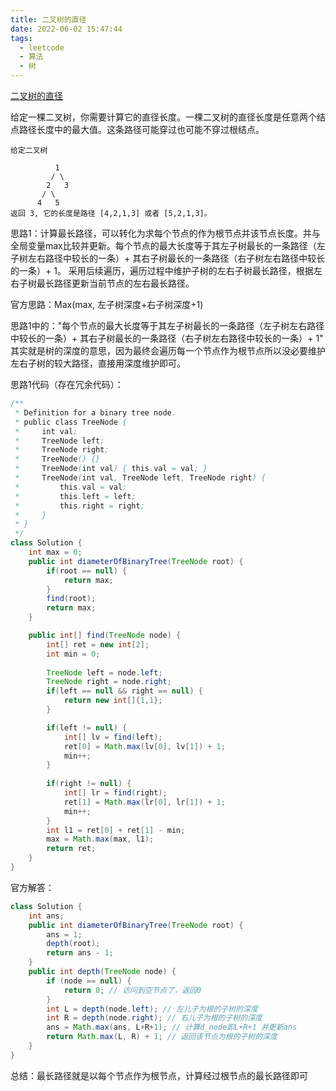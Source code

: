 ```yaml
---
title: 二叉树的直径
date: 2022-06-02 15:47:44
tags:
  - leetcode
  - 算法
  - 树
---
```


[二叉树的直径](https://leetcode.cn/problems/diameter-of-binary-tree/)

给定一棵二叉树，你需要计算它的直径长度。一棵二叉树的直径长度是任意两个结点路径长度中的最大值。这条路径可能穿过也可能不穿过根结点。

<!--more-->

```
给定二叉树

          1
         / \
        2   3
       / \     
      4   5    
返回 3, 它的长度是路径 [4,2,1,3] 或者 [5,2,1,3]。

```



思路1：计算最长路径，可以转化为求每个节点的作为根节点并该节点长度。并与全局变量max比较并更新。每个节点的最大长度等于其左子树最长的一条路径（左子树左右路径中较长的一条）+ 其右子树最长的一条路径（右子树左右路径中较长的一条）+ 1。 采用后续遍历，遍历过程中维护子树的左右子树最长路径，根据左右子树最长路径更新当前节点的左右最长路径。



官方思路：Max(max, 左子树深度+右子树深度+1) 

思路1中的："每个节点的最大长度等于其左子树最长的一条路径（左子树左右路径中较长的一条）+ 其右子树最长的一条路径（右子树左右路径中较长的一条）+ 1" 其实就是树的深度的意思，因为最终会遍历每一个节点作为根节点所以没必要维护左右子树的较大路径，直接用深度维护即可。



思路1代码（存在冗余代码）：

```java
/**
 * Definition for a binary tree node.
 * public class TreeNode {
 *     int val;
 *     TreeNode left;
 *     TreeNode right;
 *     TreeNode() {}
 *     TreeNode(int val) { this.val = val; }
 *     TreeNode(int val, TreeNode left, TreeNode right) {
 *         this.val = val;
 *         this.left = left;
 *         this.right = right;
 *     }
 * }
 */
class Solution {
    int max = 0;
    public int diameterOfBinaryTree(TreeNode root) {
        if(root == null) {
            return max;
        }
        find(root);
        return max;
    }

    public int[] find(TreeNode node) {
        int[] ret = new int[2];
        int min = 0;
        
        TreeNode left = node.left;
        TreeNode right = node.right;
        if(left == null && right == null) {
            return new int[]{1,1};
        }

        if(left != null) {
            int[] lv = find(left);
            ret[0] = Math.max(lv[0], lv[1]) + 1;
            min++;
        }
       
        if(right != null) {
            int[] lr = find(right);
            ret[1] = Math.max(lr[0], lr[1]) + 1;
            min++;
        }
        int l1 = ret[0] + ret[1] - min;
        max = Math.max(max, l1);
        return ret;
    }
}
```

官方解答：

```java
class Solution {
    int ans;
    public int diameterOfBinaryTree(TreeNode root) {
        ans = 1;
        depth(root);
        return ans - 1;
    }
    public int depth(TreeNode node) {
        if (node == null) {
            return 0; // 访问到空节点了，返回0
        }
        int L = depth(node.left); // 左儿子为根的子树的深度
        int R = depth(node.right); // 右儿子为根的子树的深度
        ans = Math.max(ans, L+R+1); // 计算d_node即L+R+1 并更新ans
        return Math.max(L, R) + 1; // 返回该节点为根的子树的深度
    }
}
```



总结：最长路径就是以每个节点作为根节点，计算经过根节点的最长路径即可
